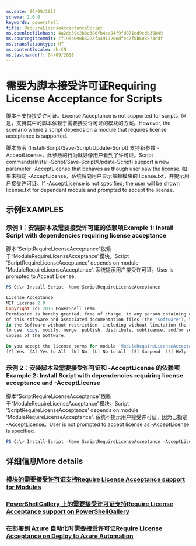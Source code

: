 ```yaml
---
ms.date: 06/09/2017
schema: 2.0.0
keywords: powershell
title: RequireLicenseAcceptanceScript
ms.openlocfilehash: 4a2dc39c2b6c380fb4ca94f9fd071ed9cdb35049
ms.sourcegitcommit: cf195b090b3223fa4917206dfec7f0b603873cdf
ms.translationtype: HT
ms.contentlocale: zh-CN
ms.lasthandoff: 04/09/2018
---
```

# <a name="requiring-license-acceptance-for-scripts"></a><span data-ttu-id="f00fc-103">需要为脚本接受许可证</span><span class="sxs-lookup"><span data-stu-id="f00fc-103">Requiring License Acceptance for Scripts</span></span>

<span data-ttu-id="f00fc-104">脚本不支持接受许可证。</span><span class="sxs-lookup"><span data-stu-id="f00fc-104">License Acceptance is not supported for scripts.</span></span> <span data-ttu-id="f00fc-105">但是，支持其中的脚本依赖于需要接受许可证的模块的方案。</span><span class="sxs-lookup"><span data-stu-id="f00fc-105">However, the scenario where a script depends on a module that requires license acceptance is supported.</span></span>

<span data-ttu-id="f00fc-106">脚本命令 (Install-Script/Save-Script/Update-Script) 支持新参数 -AcceptLicense，此参数的行为就好像用户看到了许可证。</span><span class="sxs-lookup"><span data-stu-id="f00fc-106">Script commands(Install-Script/Save-Script/Update-Script) support a new parameter -AcceptLicense that behaves as though user saw the license.</span></span> <span data-ttu-id="f00fc-107">如果未指定 -AcceptLicense，系统将向用户显示依赖模块的 license.txt，并提示用户接受许可证。</span><span class="sxs-lookup"><span data-stu-id="f00fc-107">If -AcceptLicense is not specified; the user will be shown license.txt for dependent module and prompted to accept the license.</span></span>

## <a name="examples"></a><span data-ttu-id="f00fc-108">示例</span><span class="sxs-lookup"><span data-stu-id="f00fc-108">EXAMPLES</span></span>

### <a name="example-1-install-script-with-dependencies-requiring-license-acceptance"></a><span data-ttu-id="f00fc-109">示例 1：安装脚本及需要接受许可证的依赖项</span><span class="sxs-lookup"><span data-stu-id="f00fc-109">Example 1: Install Script with dependencies requiring license acceptance</span></span>
<span data-ttu-id="f00fc-110">脚本“ScriptRequireLicenseAcceptance”依赖于“ModuleRequireLicenseAcceptance”模块。</span><span class="sxs-lookup"><span data-stu-id="f00fc-110">Script 'ScriptRequireLicenseAcceptance' depends on module 'ModuleRequireLicenseAcceptance'.</span></span> <span data-ttu-id="f00fc-111">系统提示用户接受许可证。</span><span class="sxs-lookup"><span data-stu-id="f00fc-111">User is prompted to Accept License.</span></span>
```PowerShell
PS C:\> Install-Script -Name ScriptRequireLicenseAcceptance

License Acceptance
MIT License 2.0
Copyright (c) 2016 PowerShell Team
Permission is hereby granted, free of charge, to any person obtaining a copy
of this software and associated documentation files (the "Software"), to deal
in the Software without restriction, including without limitation the rights
to use, copy, modify, merge, publish, distribute, sublicense, and/or sell
copies of the Software.

Do you accept the license terms for module 'ModuleRequireLicenseAcceptance'.
[Y] Yes  [A] Yes to All  [N] No  [L] No to All  [S] Suspend  [?] Help (default is "N"):
```

### <a name="example-2-install-script-with-dependencies-requiring-license-acceptance-and--acceptlicense"></a><span data-ttu-id="f00fc-112">示例 2：安装脚本及需要接受许可证和 -AcceptLicense 的依赖项</span><span class="sxs-lookup"><span data-stu-id="f00fc-112">Example 2: Install Script with dependencies requiring license acceptance and -AcceptLicense</span></span>
<span data-ttu-id="f00fc-113">脚本“ScriptRequireLicenseAcceptance”依赖于“ModuleRequireLicenseAcceptance”模块。</span><span class="sxs-lookup"><span data-stu-id="f00fc-113">Script 'ScriptRequireLicenseAcceptance' depends on module 'ModuleRequireLicenseAcceptance'.</span></span> <span data-ttu-id="f00fc-114">系统不提示用户接受许可证，因为已指定 -AcceptLicense。</span><span class="sxs-lookup"><span data-stu-id="f00fc-114">User is not prompted to accept license as -AcceptLicense is specified.</span></span>
```PowerShell
PS C:\> Install-Script -Name ScriptRequireLicenseAcceptance -AcceptLicense
```

## <a name="more-details"></a><span data-ttu-id="f00fc-115">详细信息</span><span class="sxs-lookup"><span data-stu-id="f00fc-115">More details</span></span>
### <a name="require-license-acceptance-support-for-modulesmodulerequirelicenseacceptancemd"></a>[<span data-ttu-id="f00fc-116">模块的需要接受许可证支持</span><span class="sxs-lookup"><span data-stu-id="f00fc-116">Require License Acceptance support for Modules</span></span>](../module/RequireLicenseAcceptance.md)

### <a name="require-license-acceptance-support-on-powershellgallerypsgallerypsgalleryrequireslicenseacceptancemd"></a>[<span data-ttu-id="f00fc-117">PowerShellGallery 上的需要接受许可证支持</span><span class="sxs-lookup"><span data-stu-id="f00fc-117">Require License Acceptance support on PowerShellGallery</span></span>](../../psgallery/psgallery_requires_license_acceptance.md)

### <a name="require-license-acceptance-on-deploy-to-azure-automationpsgallerypsgallerydeploytoazureautomationrequirelicenseacceptancemd"></a>[<span data-ttu-id="f00fc-118">在部署到 Azure 自动化时需要接受许可证</span><span class="sxs-lookup"><span data-stu-id="f00fc-118">Require License Acceptance on Deploy to Azure Automation</span></span>](../../psgallery/psgallery_deploy_to_azure_automation_requireLicenseAcceptance.md)